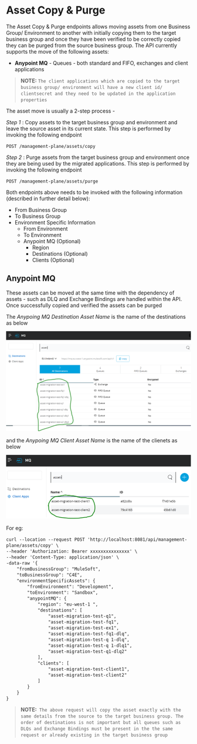 # Asset Copy & Purge

The Asset Copy & Purge endpoints allows moving assets from one Business Group/ Environment to another with initially copying them to the target business group and once they have been verified to be correctly copied they can be purged from the source business group. The API currently supports the move of the following assets:

- **Anypoint MQ** - Queues - both standard and FIFO, exchanges and client applications

> **NOTE:** `The client applications which are copied to the target business group/ environment will have a new client id/ clientsecret and they need to be updated in the application properties`

The asset move is usually a 2-step process -

_Step 1_ : Copy assets to the target business group and environment and leave the source asset in its current state. This step is performed by invoking the following endpoint

```
POST /management-plane/assets/copy
```

_Step 2_ : Purge assets from the target business group and environment once they are being used by the migrated applications. This step is performed by invoking the following endpoint

```
POST /management-plane/assets/purge
```

Both endpoints above needs to be invoked with the following information (described in further detail below):

- From Business Group
- To Business Group
- Environment Specific Information
    - From Environment
    - To Environment
    - Anypoint MQ (Optional)
        - Region
        - Destinations (Optional)
        - Clients (Optional)

## Anypoint MQ

These assets can be moved at the same time with the dependency of assets - such as DLQ and Exchange Bindings are handled within the API. Once successfully copied and verified the assets can be purged

The _Anypoing MQ Destination Asset Name_ is the name of the destinations as below

![image](/images/img-acp1.png)

and the _Anypoing MQ Client Asset Name_ is the name of the clienets as below

![image](/images/img-acp2.png)

For eg:

```
curl --location --request POST 'http://localhost:8081/api/management-plane/assets/copy' \
--header 'Authorization: Bearer xxxxxxxxxxxxxxx' \
--header 'Content-Type: application/json' \
-data-raw '{
    "fromBusinessGroup": "MuleSoft",
    "toBusinessGroup": "C4E",
    "environmentSpecificAssets": {
        "fromEnvironment": "Development",
        "toEnvironment": "Sandbox",
        "anypointMQ": {
            "region": "eu-west-1 ",
            "destinations": [
                "asset-migration-test-q1",
                "asset-migration-test-fq1",
                "asset-migration-test-ex1",
                "asset-migration-test-fq1-dlq",
                "asset-migration-test-q 1-dlq",
                "asset-migration-test-q 1-dlq1",
                "asset-migration-test-q1-dlq2"
            ],
            "clients": [
                "asset-migration-test-client1",
                "asset-migration-test-client2"
            ]
        }
    }
}
```

> **NOTE:**` The above request will copy the asset exactly with the same details from the source to the target business group. The order of destinations is not important but all queues such as DLQs and Exchange Bindings must be present in the the same request or already existing in the target business group`
